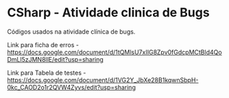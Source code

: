 # CSharp - Atividade clinica de Bugs
Códigos usados na atividade clínica de bugs.


Link para ficha de erros - https://docs.google.com/document/d/1tQMlsU7xIIG8Zpv0fGdcpMCtBld4QoDmLl5zJMN8llE/edit?usp=sharing


Link para Tabela de testes - https://docs.google.com/document/d/1VG2Y_JbXe28B1kqwnSbpH-0kc_CAOD2o1r2QVW4Zyvs/edit?usp=sharing

